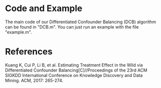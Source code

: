 
# Code and Example

The main code of our Differentiated Confounder Balancing (DCB) algorithm can be found in "DCB.m".
You can just run an example with the file "example.m".


# References

Kuang K, Cui P, Li B, et al. Estimating Treatment Effect in the Wild via Differentiated Confounder Balancing[C]//Proceedings of the 23rd ACM SIGKDD International Conference on Knowledge Discovery and Data Mining. ACM, 2017: 265-274.
